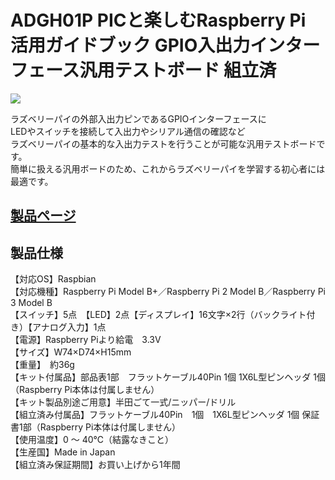 # ADGH01P PICと楽しむRaspberry Pi 活用ガイドブック GPIO入出力インターフェース汎用テストボード 組立済

![](https://bit-trade-one.co.jp/wp/wp-content/uploads/2017/03/c60c1debc378e2d27f4145493347e8d9.png)  

ラズベリーパイの外部入出力ピンであるGPIOインターフェースに  
LEDやスイッチを接続して入出力やシリアル通信の確認など  
ラズベリーパイの基本的な入出力テストを行うことが可能な汎用テストボードです。  
簡単に扱える汎用ボードのため、これからラズベリーパイを学習する初心者には最適です。

## [製品ページ](https://bit-trade-one.co.jp/product/picraspi/adgh01/)

## 製品仕様

【対応OS】Raspbian  
【対応機種】Raspberry Pi Model B+／Raspberry Pi 2 Model B／Raspberry Pi 3 Model B  
【スイッチ】5点　【LED】2点【ディスプレイ】16文字×2行（バックライト付き）【アナログ入力】1点  
【電源】Raspberry Piより給電　3.3V  
【サイズ】W74×D74×H15mm  
【重量】　約36g  
【キット付属品】部品表1部　フラットケーブル40Pin 1個 1X6L型ピンヘッダ 1個（Raspberry Pi本体は付属しません）  
【キット製品別途ご用意】半田ごて一式/ニッパー/ドリル  
【組立済み付属品】フラットケーブル40Pin　1個　1X6L型ピンヘッダ 1個 保証書1部（Raspberry Pi本体は付属しません）  
【使用温度】0 ～ 40℃（結露なきこと）  
【生産国】Made in Japan  
【組立済み保証期間】お買い上げから1年間  
